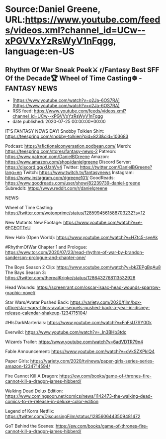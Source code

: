 # Source:Daniel Greene, URL:https://www.youtube.com/feeds/videos.xml?channel_id=UCw--xPGVVxYzRsWyV1nFqgg, language:en-US

## Rhythm Of War Sneak Peek⚔️ r/Fantasy Best SFF Of the Decade🏆 Wheel of Time Casting☸️ - FANTASY NEWS
 - [https://www.youtube.com/watch?v=o2Ja-6OS7RA](https://www.youtube.com/watch?v=o2Ja-6OS7RA)
 - RSS feed: https://www.youtube.com/feeds/videos.xml?channel_id=UCw--xPGVVxYzRsWyV1nFqgg
 - date published: 2020-07-25 00:00:00+00:00

IT’S FANTASY NEWS DAY!
Snobby Tolkien Shirt: https://teespring.com/snobby-tolkien?pid=823&cid=103683

Podcast: https://afictionalconversation.podbean.com/
Merch: https://teespring.com/stores/fantasy-news-2
Patreon: https://www.patreon.com/DanielBGreene
Amazon: https://www.amazon.com/shop/danielgreene
Discord Server: https://discord.gg/xUzhVv4
Twitter: https://twitter.com/DanielBGreene?lang=en
Twitch: https://www.twitch.tv/fantasynews
Instagram: https://www.instagram.com/dgreene101/
GoodReads: https://www.goodreads.com/user/show/82239739-daniel-greene
Subreddit: https://www.reddit.com/r/danielgreene

NEWS: 

Wheel of Time Casting: https://twitter.com/wotonprime/status/1285994561588703232?s=12

New Mutants New Footage: https://www.youtube.com/watch?v=e-6FGEOTTeU

New Halo (Open World): https://www.youtube.com/watch?v=HZtc5-syeAk

#RhythmOfWar Chapter 1 and Prologue: https://www.tor.com/2020/07/23/read-rhythm-of-war-by-brandon-sanderson-prologue-and-chapter-one/

The Boys Season 2 Clip: https://www.youtube.com/watch?v=bkZEPgBqAu8
The Bays Season 3: https://twitter.com/therealKripke/status/1286432768113532928

Head Wounds: https://screenrant.com/oscar-isaac-head-wounds-sparrow-graphic-novel/

Star Wars/Avatar Pushed Back: https://variety.com/2020/film/box-office/star-wars-films-avatar-sequels-pushed-back-a-year-in-disney-release-calendar-shakeup-1234715104/

#HIsDarkMarterials: https://www.youtube.com/watch?v=FnFsU7SY0Gk

Everwild: https://www.youtube.com/watch?v=_In3BHb3tdc

Wizards Trailer: https://www.youtube.com/watch?v=6adVDTR79n4

Fable Announcement: https://www.youtube.com/watch?v=oVkSZXPklQ4

Paper Girls: https://variety.com/2020/tv/news/paper-girls-series-series-amazon-1234714594/

Fire Cannot Kill A Dragon: https://ew.com/books/game-of-thrones-fire-cannot-kill-a-dragon-james-hibberd/

Walking Dead Delux Edition: https://www.comingsoon.net/comics/news/1142473-the-walking-dead-comics-to-re-release-in-deluxe-color-edition

Legend of Korra Netflix: https://twitter.com/DiscussingFilm/status/1285606443509481472

GoT Behind the Scenes: https://ew.com/books/game-of-thrones-fire-cannot-kill-a-dragon-james-hibberd/

